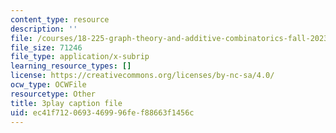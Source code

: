 ```yaml
---
content_type: resource
description: ''
file: /courses/18-225-graph-theory-and-additive-combinatorics-fall-2023/3IxWLibV_tU_captions.vtt
file_size: 71246
file_type: application/x-subrip
learning_resource_types: []
license: https://creativecommons.org/licenses/by-nc-sa/4.0/
ocw_type: OCWFile
resourcetype: Other
title: 3play caption file
uid: ec41f712-0693-4699-96fe-f88663f1456c
---
```


